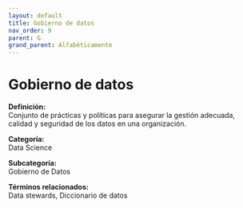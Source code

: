 ```yaml
---
layout: default
title: Gobierno de datos
nav_order: 9
parent: G
grand_parent: Alfabéticamente
---
```


# Gobierno de datos

**Definición:**  
Conjunto de prácticas y políticas para asegurar la gestión adecuada, calidad y seguridad de los datos en una organización.

**Categoría:**  
Data Science  

**Subcategoría:**  
Gobierno de Datos

**Términos relacionados:**  
Data stewards, Diccionario de datos
